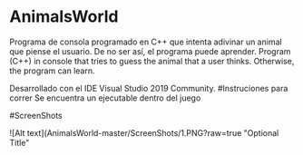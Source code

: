 # AnimalsWorld
Programa de consola programado en C++ que intenta adivinar un animal que piense el usuario. De no ser así, el programa puede aprender.  Program (C++) in console that tries to guess the animal that a user thinks. Otherwise, the program can learn.

Desarrollado con el IDE Visual Studio 2019 Community.
#Instruciones para correr
Se encuentra un ejecutable dentro del juego

#ScreenShots

![Alt text](AnimalsWorld-master/ScreenShots/1.PNG?raw=true "Optional Title"
